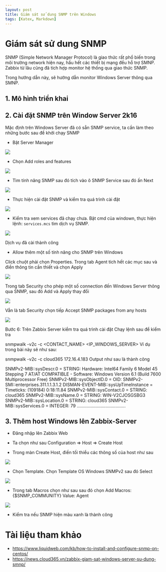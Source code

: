 ```yaml
---
layout: post
title: Giám sát sử dung SNMP trên Windows
tags: [Katex, Markdown]
---
```


# Giám sát sử dung SNMP

SNMP (Simple Network Manager Protocol) là giao thức rất phổ biến trong môi trường network hiện nay, hầu hết các thiết bị mạng đều hỗ trợ SMNP. Zabbix từ lâu cũng đã tích hợp monitor hệ thống qua giao thức SNMP.

Trong hướng dẫn này, sẽ hướng dẫn monitor Windows Server thông qua SMNP. 


## 1. Mô hình triển khai

## 2. Cài đặt SNMP trên Window Server 2k16

Mặc định trên Windows Server đã có sẵn SNMP service, ta cần làm theo những bước sau để khởi chạy SNMP

- Bật Server Manager 

<img src=https://i.imgur.com/KtW7eze.png>

- Chọn Add roles and features

<img src=https://i.imgur.com/ReuKnLW.png>

- Tìm tính năng SNMP sau đó tích vào ô SNMP Service sau đó ấn Next

<img src=https://i.imgur.com/3yVi5IU.png>

- Thực hiện cài đặt SNMP và kiểm tra quá trình cài đặt

<img src=https://i.imgur.com/0xjLj2s.png>

- Kiểm tra xem services đã chạy chưa. Bật cmd của windown, thực hiện lệnh: `services.mcs` tìm dịch vụ SNMP.

<img src=https://i.imgur.com/BAiqTEg.png>

Dịch vụ đã cài thành công

- Allow thêm một số tính năng cho SNMP trên Windows

Click chuột phải chọn Properties. Trong tab Agent tích hết các mục sau và điền thông tin cần thiết và chọn Apply

<img src=https://i.imgur.com/7kOOaka.png>

Trong tab Security cho phép một số connection đến Windows Server thông qua SNMP, sau đó Add và Apply thay đổi

<img src=https://i.imgur.com/Eq81r4i.png>

Vẫn là tab Security chọn tiếp Accept SNMP packages from any hosts

<img src=https://i.imgur.com/mzB87j5.png>


Bước 6: Trên Zabbix Server kiểm tra quá trình cài đặt
Chạy lệnh sau để kiểm tra

snmpwalk -v2c -c <CONTACT_NAME> <IP_WINDOWS_SERVER>
Ví dụ trong bài này sẽ như sau:

snmpwalk -v2c -c cloud365 172.16.4.183
Output như sau là thành công

SNMPv2-MIB::sysDescr.0 = STRING: Hardware: Intel64 Family 6 Model 45 Stepping 7 AT/AT COMPATIBLE - Software: Windows Version 6.1 (Build 7600 Multiprocessor Free)
SNMPv2-MIB::sysObjectID.0 = OID: SNMPv2-SMI::enterprises.311.1.1.3.1.2
DISMAN-EVENT-MIB::sysUpTimeInstance = Timeticks: (109184) 0:18:11.84
SNMPv2-MIB::sysContact.0 = STRING: cloud365
SNMPv2-MIB::sysName.0 = STRING: WIN-V2CJOSGSBG3
SNMPv2-MIB::sysLocation.0 = STRING: cloud365
SNMPv2-MIB::sysServices.0 = INTEGER: 79
.......................................


## 3. Thêm host Windows lên Zabbix-Server

- Đăng nhập lên Zabbix Web

- Ta chọn như sau Configuration => Host => Create Host

- Trong màn Create Host, điền tối thiểu các thông số của host như sau

<img src=https://i.imgur.com/nQkdrCk.png>

- Chọn Template. Chọn Template OS Windows SNMPv2 sau đó Select

<img src=https://i.imgur.com/M4Ir82P.png>


- Trong tab Macros chọn như sau sau đó chọn Add
Macros: {$SNMP_COMMUNITY}
Value: Agent

<img src=https://i.imgur.com/DEDF8Lo.png>

- Kiểm tra nếu SNMP hiện màu xanh là thành công

# Tài liệu tham khảo
- https://www.liquidweb.com/kb/how-to-install-and-configure-snmp-on-centos/
- https://news.cloud365.vn/zabbix-giam-sat-windows-server-su-dung-smnp/
